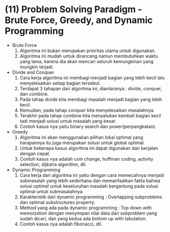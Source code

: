 # (11) Problem Solving Paradigm - Brute Force, Greedy, and Dynamic Programming
- Brute Force
    1. Algoritma ini bukan merupakan prioritas utama untuk digunakan.
    2. Algoritma ini mudah untuk dirancang namun membutuhkan waktu yang lama, karena dia akan mencari seluruh kemungkinan yang mungkin terjadi.
- Divide and Conquer
    1. Cara kerja algoritma ini membagi menjadi bagian yang lebih kecil lalu menyelesaikan setiap bagian tersebut.
    2. Terdapat 3 tahapan dari algoritma ini, diantaranya : divide, conquer, dan combine.
    3. Pada tahap divide kita membagi masalah menjadi bagian yang lebih kecil.
    4. Kemudian, pada tahap conquer kita menyelesaikan masalahnya.
    5. Terakhir pada tahap combine kita menyatukan kembali bagian kecil tadi menjadi solusi untuk masalah yang besar.
    6. Contoh kasus nya yaitu binary search dan power(perpangkatan).
- Greedy
    1. Algoritma ini akan menggunakan pilihan lokal optimal yang harapannya itu juga merupakan solusi untuk global optimal.
    2. Untuk beberapa kasus algoritma ini dapat digunakan dan berjalan dengan cepat.
    3. Contoh kasus nya adalah coin change, huffman coding, activity selection, dijkstra algorithm, dll.
- Dynamic Programming
    1. Cara kerja dari algoritma ini yaitu dengan cara memecahnya menjadi submasalah yang lebih sederhana dan memanfaatkan fakta bahwa solusi optimal untuk keseluruhan masalah bergantung pada solusi optimal untuk submasalahnya.
    2. Karakteristik dari dynamic programming : Overlapping subproblems dan optimal substructures property.
    3. Method yang ada pada dynamic programming : Top down with memoization dengan menyimpan nilai data dari subproblem yang sudah dicari, dan yang kedua ada bottom up with tabulation.
    4. Contoh kasus nya adalah fibonacci, dll.
